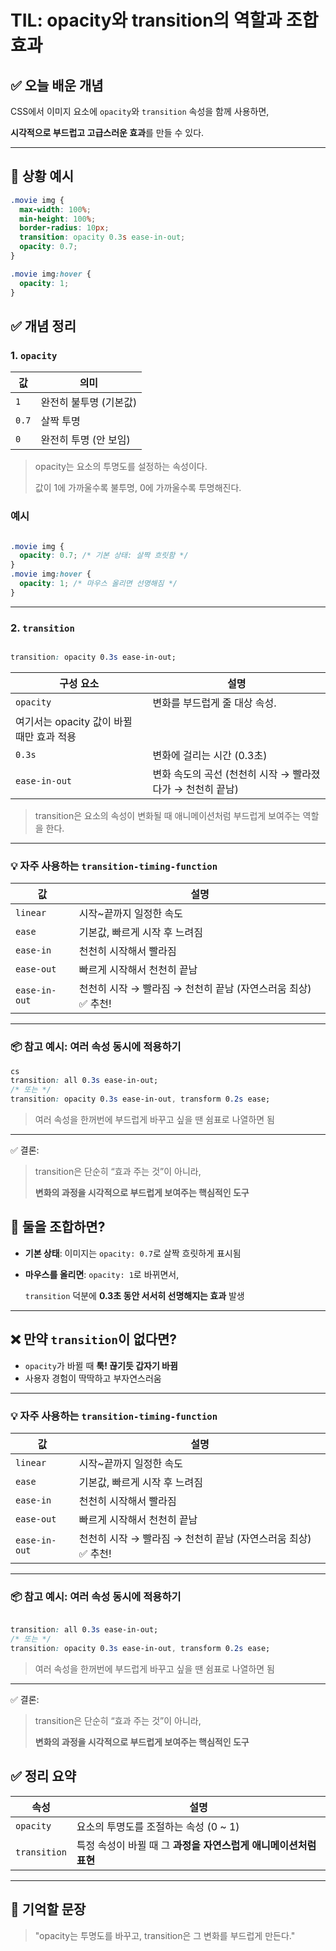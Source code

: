 TIL: opacity와 transition의 역할과 조합 효과
===

## ✅ 오늘 배운 개념

CSS에서 이미지 요소에 `opacity`와 `transition` 속성을 함께 사용하면,

**시각적으로 부드럽고 고급스러운 효과**를 만들 수 있다.

---

## 🧩 상황 예시

```css
.movie img {
  max-width: 100%;
  min-height: 100%;
  border-radius: 10px;
  transition: opacity 0.3s ease-in-out;
  opacity: 0.7;
}

.movie img:hover {
  opacity: 1;
}

```

## ✅ 개념 정리

### 1. `opacity`

| 값 | 의미 |
| --- | --- |
| `1` | 완전히 불투명 (기본값) |
| `0.7` | 살짝 투명 |
| `0` | 완전히 투명 (안 보임) |

> opacity는 요소의 투명도를 설정하는 속성이다.
> 
> 
> 값이 1에 가까울수록 불투명, 0에 가까울수록 투명해진다.
> 

### 예시

```css

.movie img {
  opacity: 0.7; /* 기본 상태: 살짝 흐릿함 */
}
.movie img:hover {
  opacity: 1; /* 마우스 올리면 선명해짐 */
}

```

---

### 2. `transition`

```css

transition: opacity 0.3s ease-in-out;

```

| 구성 요소 | 설명 |
| --- | --- |
| `opacity` | 변화를 부드럽게 줄 대상 속성. 
여기서는 opacity 값이 바뀔 때만 효과 적용 |
| `0.3s` | 변화에 걸리는 시간 (0.3초) |
| `ease-in-out` | 변화 속도의 곡선 (천천히 시작 → 빨라졌다가 → 천천히 끝남) |

> transition은 요소의 속성이 변화될 때 애니메이션처럼 부드럽게 보여주는 역할을 한다.
> 

---

### 💡 자주 사용하는 `transition-timing-function`

| 값 | 설명 |
| --- | --- |
| `linear` | 시작~끝까지 일정한 속도 |
| `ease` | 기본값, 빠르게 시작 후 느려짐 |
| `ease-in` | 천천히 시작해서 빨라짐 |
| `ease-out` | 빠르게 시작해서 천천히 끝남 |
| `ease-in-out` | 천천히 시작 → 빨라짐 → 천천히 끝남 (자연스러움 최상) ✅ 추천! |

---

### 📦 참고 예시: 여러 속성 동시에 적용하기

```css
cs
transition: all 0.3s ease-in-out;
/* 또는 */
transition: opacity 0.3s ease-in-out, transform 0.2s ease;

```

> 여러 속성을 한꺼번에 부드럽게 바꾸고 싶을 땐 쉼표로 나열하면 됨
> 

---

✅ 결론:

> transition은 단순히 “효과 주는 것”이 아니라,
> 
> 
> **변화의 과정을 시각적으로 부드럽게 보여주는 핵심적인 도구**
> 

## 🎯 둘을 조합하면?

- **기본 상태**: 이미지는 `opacity: 0.7`로 살짝 흐릿하게 표시됨
- **마우스를 올리면**: `opacity: 1`로 바뀌면서,
    
    `transition` 덕분에 **0.3초 동안 서서히 선명해지는 효과** 발생
    

---

## ❌ 만약 `transition`이 없다면?

- `opacity`가 바뀔 때 **툭! 끊기듯 갑자기 바뀜**
- 사용자 경험이 딱딱하고 부자연스러움

---

### 💡 자주 사용하는 `transition-timing-function`

| 값 | 설명 |
| --- | --- |
| `linear` | 시작~끝까지 일정한 속도 |
| `ease` | 기본값, 빠르게 시작 후 느려짐 |
| `ease-in` | 천천히 시작해서 빨라짐 |
| `ease-out` | 빠르게 시작해서 천천히 끝남 |
| `ease-in-out` | 천천히 시작 → 빨라짐 → 천천히 끝남 (자연스러움 최상) ✅ 추천! |

---

### 📦 참고 예시: 여러 속성 동시에 적용하기

```css

transition: all 0.3s ease-in-out;
/* 또는 */
transition: opacity 0.3s ease-in-out, transform 0.2s ease;

```

> 여러 속성을 한꺼번에 부드럽게 바꾸고 싶을 땐 쉼표로 나열하면 됨
> 

---

✅ 결론:

> transition은 단순히 “효과 주는 것”이 아니라,
> 
> 
> **변화의 과정을 시각적으로 부드럽게 보여주는 핵심적인 도구**
> 

## ✅ 정리 요약

| 속성 | 설명 |
| --- | --- |
| `opacity` | 요소의 투명도를 조절하는 속성 (0 ~ 1) |
| `transition` | 특정 속성이 바뀔 때 그 **과정을 자연스럽게 애니메이션처럼 표현** |

---

## 💬 기억할 문장

> "opacity는 투명도를 바꾸고, transition은 그 변화를 부드럽게 만든다."
>
